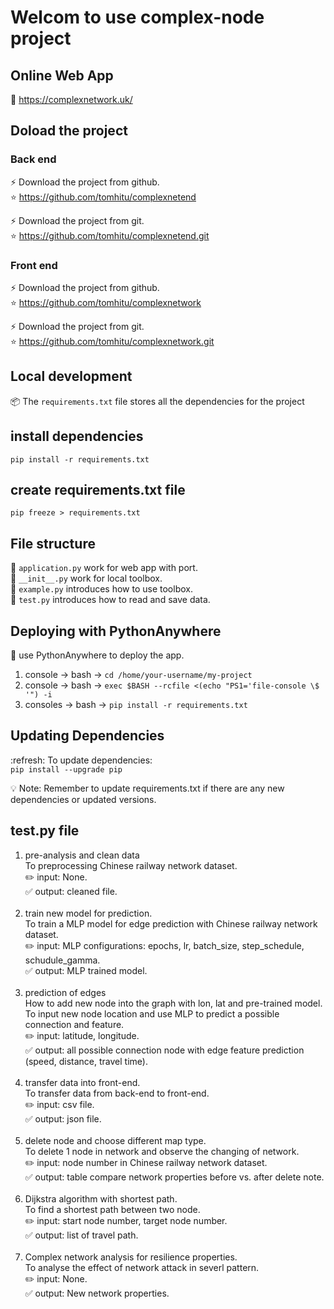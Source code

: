 # Welcom to use complex-node project

## Online Web App
:link: https://complexnetwork.uk/

## Doload the project
### Back end
:zap: Download the project from github. <br>
:star: https://github.com/tomhitu/complexnetend <br>

:zap: Download the project from git. <br>
:star: https://github.com/tomhitu/complexnetend.git

### Front end
:zap: Download the project from github. <br>
:star: https://github.com/tomhitu/complexnetwork <br>

:zap: Download the project from git. <br>
:star: https://github.com/tomhitu/complexnetwork.git <br>

## Local development
:package: The `requirements.txt` file stores all the dependencies for the project


## install dependencies
```pip install -r requirements.txt```

## create requirements.txt file
```pip freeze > requirements.txt```

## File structure
:file_folder: `application.py` work for web app with port. <br>
:file_folder: `__init__.py` work for local toolbox. <br>
:file_folder: `example.py` introduces how to use toolbox. <br>
:file_folder: `test.py` introduces how to read and save data. <br>


## Deploying with PythonAnywhere
:rocket: use PythonAnywhere to deploy the app. <br>
1. console -> bash -> ```cd /home/your-username/my-project```
2. console -> bash -> ```exec $BASH --rcfile <(echo "PS1='file-console \$ '") -i```
3. consoles -> bash -> ```pip install -r requirements.txt```

## Updating Dependencies
:refresh: To update dependencies:<br>
```pip install --upgrade pip```

:bulb: Note: Remember to update requirements.txt if there are any new dependencies or updated versions.


## test.py file
1. pre-analysis and clean data<br>
    To preprocessing Chinese railway network dataset.<br>
    :pencil2: input: None. <br>
    :white_check_mark: output: cleaned file. <br><br>
2. train new model for prediction. <br>
    To train a MLP model for edge prediction with Chinese railway network dataset.<br>
    :pencil2: input: MLP configurations: epochs, lr, batch_size, step_schedule, schudule_gamma.<br>
    :white_check_mark: output: MLP trained model.<br><br>
3. prediction of edges <br>
    How to add new node into the graph with lon, lat and pre-trained model.<br>
    To input new node location and use MLP to predict a possible connection and feature.<br> 
    :pencil2: input: latitude, longitude.<br>
    :white_check_mark: output: all possible connection node with edge feature prediction (speed, distance, travel time).<br><br>
4. transfer data into front-end.<br>
    To transfer data from back-end to front-end.<br>
    :pencil2: input: csv file.<br>
    :white_check_mark: output: json file.<br><br>
5. delete node and choose different map type.<br>
    To delete 1 node in network and observe the changing of network.<br>
    :pencil2: input: node number in Chinese railway network dataset.<br>
    :white_check_mark: output: table compare network properties before vs. after delete note.<br><br>
6. Dijkstra algorithm with shortest path.<br>
    To find a shortest path between two node.<br>
    :pencil2: input: start node number, target node number.<br>
    :white_check_mark: output: list of travel path.<br><br>
7. Complex network analysis for resilience properties.<br>
    To analyse the effect of network attack in severl pattern.<br>
    :pencil2: input: None.<br>
    :white_check_mark: output: New network properties.<br>
